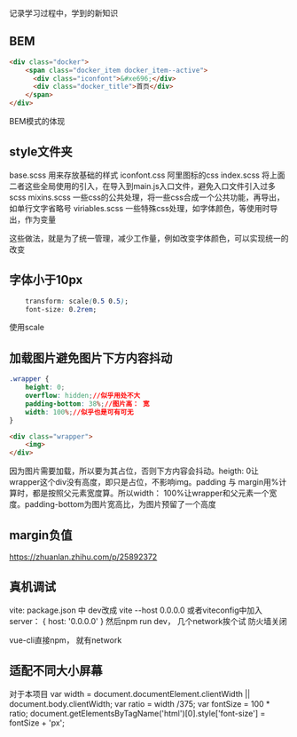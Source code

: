 记录学习过程中，学到的新知识
## BEM
```html
<div class="docker">
    <span class="docker_item docker_item--active">
      <div class="iconfont">&#xe696;</div>
      <div class="docker_title">首页</div>
    </span>
</div>
```
BEM模式的体现
<!-- 未完成 -->

## style文件夹
base.scss  用来存放基础的样式
iconfont.css 阿里图标的css
index.scss 将上面二者这些全局使用的引入，在导入到main.js入口文件，避免入口文件引入过多scss
mixins.scss  一些css的公共处理，将一些css合成一个公共功能，再导出，如单行文字省略号
viriables.scss 一些特殊css处理，如字体颜色，等使用时导出，作为变量

这些做法，就是为了统一管理，减少工作量，例如改变字体颜色，可以实现统一的改变

## 字体小于10px
```css
    transform: scale(0.5 0.5);
    font-size: 0.2rem;
```

使用scale

## 加载图片避免图片下方内容抖动
```css
.wrapper {
    height: 0;
    overflow: hidden;//似乎用处不大
    padding-bottom: 38%;//图片高： 宽
    width: 100%;//似乎也是可有可无
}
```
```html
<div class="wrapper">
    <img>
</div>
```
因为图片需要加载，所以要为其占位，否则下方内容会抖动。heigth: 0让wrapper这个div没有高度，即只是占位，不影响img。padding 与 margin用%计算时，都是按照父元素宽度算。所以width： 100%让wrapper和父元素一个宽度。padding-bottom为图片宽高比，为图片预留了一个高度

## margin负值
https://zhuanlan.zhihu.com/p/25892372

## 真机调试
vite: 
package.json 中
dev改成 vite --host 0.0.0.0
或者viteconfig中加入
server： {
    host: '0.0.0.0'
}
然后npm run dev， 几个network挨个试
防火墙关闭

vue-cli直接npm， 就有network

## 适配不同大小屏幕
对于本项目
var width = document.documentElement.clientWidth || document.body.clientWidth;
      var ratio = width /375;
      var fontSize = 100 * ratio;
      document.getElementsByTagName('html')[0].style['font-size'] = fontSize + 'px';